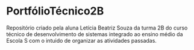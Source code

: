 # PortfólioTécnico2B
Repositório criado pela aluna Letícia Beatriz Souza da turma 2B do curso técnico de desenvolvimento de sistemas integrado ao ensino médio da Escola S com o intuido de organizar as atividades passadas.
